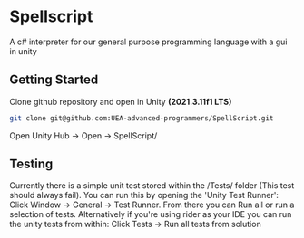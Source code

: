 # Spellscript

A c# interpreter for our general purpose programming language with a gui in unity

## Getting Started

Clone github repository and open in Unity **(2021.3.11f1 LTS)**

```sh
git clone git@github.com:UEA-advanced-programmers/SpellScript.git
```

Open Unity Hub -> Open -> SpellScript/

## Testing

Currently there is a simple unit test stored within the /Tests/ folder (This test should always fail). You can run this by opening the 'Unity Test Runner':
Click Window -> General -> Test Runner. From there you can Run all or run a selection of tests. 
Alternatively if you're using rider as your IDE you can run the unity tests from within:
Click Tests -> Run all tests from solution
